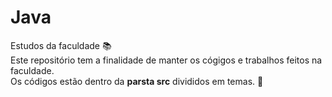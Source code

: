 # Java
Estudos da faculdade :books:  
Este repositório tem a finalidade de manter os cógigos e trabalhos feitos na faculdade.  
Os códigos estão dentro da **parsta src** divididos em temas. :pencil:  
